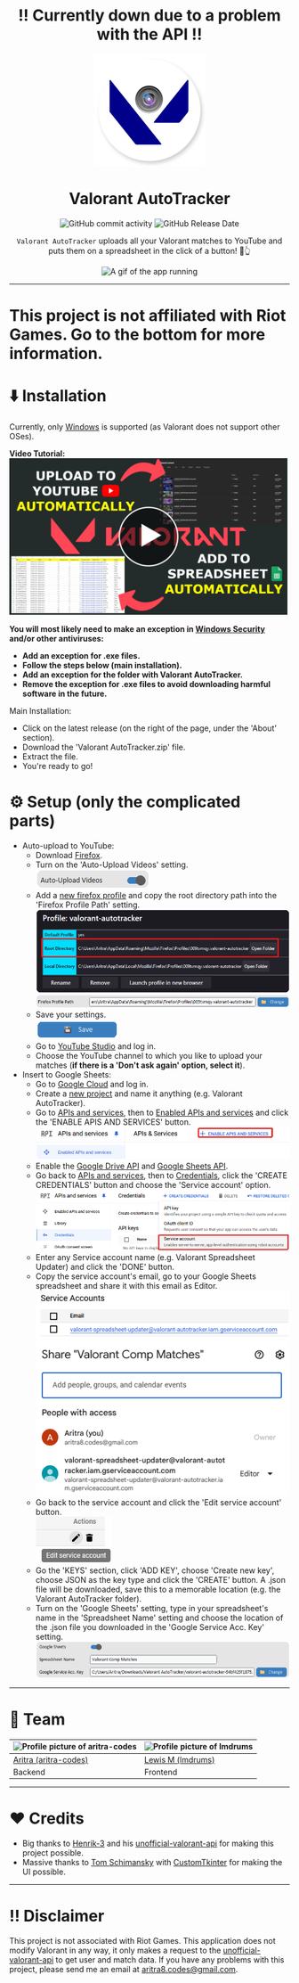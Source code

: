<div align="center">
  
  # !! Currently down due to a problem with the API !!
  
  <img src="readme_files/logo.png" alt="Valorant AutoTracker logo" width="200">
  <h1>Valorant AutoTracker</h1>
  <img alt="GitHub commit activity" src="https://img.shields.io/github/commit-activity/t/aritra-codes/valorant-autotracker">
  <img alt="GitHub Release Date" src="https://img.shields.io/github/release-date/aritra-codes/valorant-autotracker">

  `Valorant AutoTracker` uploads all your Valorant matches to YouTube and puts them on a spreadsheet in the click of a button! 🔘👆

  <img src="readme_files/running.gif" alt="A gif of the app running">
</div>

---

# This project is not affiliated with Riot Games. Go to the bottom for more information.

# ⬇️ Installation

Currently, only [Windows](https://www.microsoft.com/en-gb/windows) is supported (as Valorant does not support other OSes).

**Video Tutorial:**
<br/>
<a href="https://youtu.be/i68pHqGllIs"><img src="readme_files/video_thumbnail.png" alt="Valorant AutoTracker logo" width="500"></a>

**You will most likely need to make an exception in [Windows Security](https://support.microsoft.com/en-us/windows/add-an-exclusion-to-windows-security-811816c0-4dfd-af4a-47e4-c301afe13b26) and/or other antiviruses:**
- **Add an exception for .exe files.**
- **Follow the steps below (main installation).**
- **Add an exception for the folder with Valorant AutoTracker.**
- **Remove the exception for .exe files to avoid downloading harmful software in the future.**

Main Installation:
- Click on the latest release (on the right of the page, under the 'About' section).
- Download the 'Valorant AutoTracker.zip' file.
- Extract the file.
- You're ready to go!

# ⚙️ Setup (only the complicated parts)
- Auto-upload to YouTube:
  - Download [Firefox](https://www.mozilla.org/en-US/firefox/new).
  - Turn on the 'Auto-Upload Videos' setting.
    <br/>
    ![Auto-upload Videos setting](readme_files/auto_upload_videos.png)
  - Add a [new firefox profile](https://support.mozilla.org/en-US/kb/profile-manager-create-remove-switch-firefox-profiles) and copy the root directory path into the 'Firefox Profile Path' setting.
    <br/>
    ![Root directory of profile](readme_files/root_directory.png)
    <br/>
    ![Firefox Profile Path setting](readme_files/firefox_profile_path.png)
  - Save your settings.
    <br/>
    ![Save settings](readme_files/save_settings.png)
  - Go to [YouTube Studio](https://studio.youtube.com) and log in.
  - Choose the YouTube channel to which you like to upload your matches (**if there is a 'Don't ask again' option, select it**).
- Insert to Google Sheets:
  - Go to [Google Cloud](https://console.cloud.google.com) and log in.
  - Create a [new project](https://console.cloud.google.com/projectcreate) and name it anything (e.g. Valorant AutoTracker).
  - Go to [APIs and services](https://console.cloud.google.com/apis), then to [Enabled APIs and services](https://console.cloud.google.com/apis/dashboard) and click the 'ENABLE APIS AND SERVICES' button.
    <br/>
    !['ENABLE APIS AND SERVICES' button](readme_files/enable_apis.png)
  - Enable the [Google Drive API](https://console.cloud.google.com/apis/library/drive.googleapis.com) and [Google Sheets API](https://console.cloud.google.com/apis/library/sheets.googleapis.com).
  - Go back to [APIs and services](https://console.cloud.google.com/apis), then to [Credentials](https://console.cloud.google.com/apis/credentials), click the 'CREATE CREDENTIALS' button and choose the 'Service account' option.
    <br/>
    ![Create 'Service account' option](readme_files/create_service_account.png)
  - Enter any Service account name (e.g. Valorant Spreadsheet Updater) and click the 'DONE' button.
  - Copy the service account's email, go to your Google Sheets spreadsheet and share it with this email as Editor.
    <br/>
    ![Service account email](readme_files/service_account_email.png)
    <br/>
    ![Sharing Google Sheets spreadsheet](readme_files/share_google_sheets.png)
  - Go back to the service account and click the 'Edit service account' button.
    <br/>
    !['Edit service account' button](readme_files/edit_service_account.png)
  - Go the 'KEYS' section, click 'ADD KEY', choose 'Create new key', choose JSON as the key type and click the 'CREATE' button. A .json file will be downloaded, save this to a memorable location (e.g. the Valorant AutoTracker folder).
  - Turn on the 'Google Sheets' setting, type in your spreadsheet's name in the 'Spreadsheet Name' setting and choose the location of the .json file you downloaded in the 'Google Service Acc. Key' setting.
    <br/>
    !['Google Sheets' setting and more](readme_files/google_sheets_setting.png)

---

# 💪 Team

<img src="https://github.com/aritra-codes.png" alt="Profile picture of aritra-codes" height="200"/> | <img src="https://github.com/lmdrums.png" alt="Profile picture of lmdrums" height="200"/>
---|---
[Aritra (aritra-codes)](https://github.com/aritra-codes) | [Lewis M (lmdrums)](https://github.com/lmdrums)
Backend | Frontend

---

# ❤️ Credits

- Big thanks to [Henrik-3](https://github.com/Henrik-3) and his [unofficial-valorant-api](https://github.com/Henrik-3/unofficial-valorant-api) for making this project possible.
- Massive thanks to [Tom Schimansky](https://github.com/TomSchimansky) with [CustomTkinter](https://github.com/TomSchimansky/CustomTkinter) for making the UI possible.

---

# ‼️ Disclaimer

This project is not associated with Riot Games. This application does not modify Valorant in any way, it only makes a request to the [unofficial-valorant-api](https://github.com/Henrik-3/unofficial-valorant-api) to get user and match data.
If you have any problems with this project, please send me an email at aritra8.codes@gmail.com.

